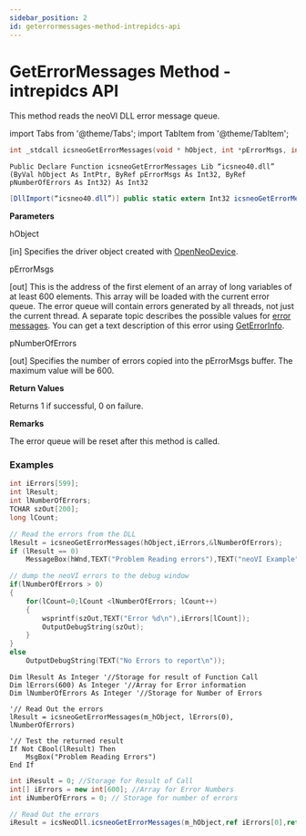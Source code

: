 ```yaml
---
sidebar_position: 2
id: geterrormessages-method-intrepidcs-api
---
```


# GetErrorMessages Method - intrepidcs API

This method reads the neoVI DLL error message queue.

import Tabs from '@theme/Tabs';
import TabItem from '@theme/TabItem';

<Tabs>
<TabItem value="cpp" label="C/C++ Declare" default>

```cpp
int _stdcall icsneoGetErrorMessages(void * hObject, int *pErrorMsgs, int *pNumberOfErrors);
```
</TabItem>

<TabItem value="vbnet" label="Visual Basic .NET Declare">

```vbnet
Public Declare Function icsneoGetErrorMessages Lib “icsneo40.dll” (ByVal hObject As IntPtr, ByRef pErrorMsgs As Int32, ByRef pNumberOfErrors As Int32) As Int32
```
</TabItem>

<TabItem value="c#" label="C# Declare">

```csharp
[DllImport(“icsneo40.dll”)] public static extern Int32 icsneoGetErrorMessages(IntPtr hObject, ref Int32 pErrorMsgs, ref Int32 pNumberOfErrors);
```
</TabItem>
</Tabs>

**Parameters**

hObject

\[in] Specifies the driver object created with [OpenNeoDevice](../basic-functions-overview-intrepidcs-api/openneodevice-method-intrepidcs-api).

pErrorMsgs

\[out] This is the address of the first element of an array of long variables of at least 600 elements. This array will be loaded with the current error queue. The error queue will contain errors generated by all threads, not just the current thread. A separate topic describes the possible values for [error messages](error-messages-intrepidcs-api). You can get a text description of this error using [GetErrorInfo](geterrorinfo-method-intrepidcs-api).

pNumberOfErrors

\[out] Specifies the number of errors copied into the pErrorMsgs buffer. The maximum value will be 600.

**Return Values**

Returns 1 if successful, 0 on failure.

**Remarks**

The error queue will be reset after this method is called.

### Examples

<Tabs>
<TabItem value="cpp" label="C/C++ Example" default>

```cpp
int iErrors[599];
int lResult;
int lNumberOfErrors;
TCHAR szOut[200];
long lCount;

// Read the errors from the DLL
lResult = icsneoGetErrorMessages(hObject,iErrors,&lNumberOfErrors);
if (lResult == 0)
    MessageBox(hWnd,TEXT("Problem Reading errors"),TEXT("neoVI Example"),0);

// dump the neoVI errors to the debug window
if(lNumberOfErrors > 0)
{
    for(lCount=0;lCount <lNumberOfErrors; lCount++)
    {
        wsprintf(szOut,TEXT("Error %d\n"),iErrors[lCount]);
        OutputDebugString(szOut);
    }
}
else
    OutputDebugString(TEXT("No Errors to report\n"));
```
</TabItem>

<TabItem value="vbnet" label="Visual Basic .NET Example">

```vbnet
Dim lResult As Integer '//Storage for result of Function Call
Dim lErrors(600) As Integer '//Array for Error information
Dim lNumberOfErrors As Integer '//Storage for Number of Errors

'// Read Out the errors
lResult = icsneoGetErrorMessages(m_hObject, lErrors(0), lNumberOfErrors)

'// Test the returned result
If Not CBool(lResult) Then
    MsgBox("Problem Reading Errors")
End If
```
</TabItem>

<TabItem value="c#" label="C# Example">

```csharp
int iResult = 0; //Storage for Result of Call
int[] iErrors = new int[600]; //Array for Error Numbers
int iNumberOfErrors = 0; // Storage for number of errors

// Read Out the errors
iResult = icsNeoDll.icsneoGetErrorMessages(m_hObject,ref iErrors[0],ref iNumberOfErrors);
```
</TabItem>
</Tabs>